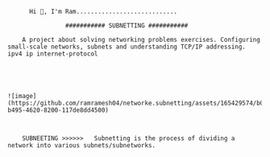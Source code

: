           Hi 👋, I'm Ram............................
                        
                    ########### SUBNETTING ###########
                 
        A project about solving networking problems exercises. Configuring small-scale networks, subnets and understanding TCP/IP addressing. ipv4 ip internet-protocol 
                            
                            



    ![image](https://github.com/ramramesh04/networke.subnetting/assets/165429574/b0093439-b495-4620-8200-117de8dd4500)
    
    
    
        SUBNEETING >>>>>>   Subnetting is the process of dividing a network into various subnets/subnetworks.
